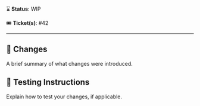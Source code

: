 :hourglass: **Status**: WIP

:tickets: **Ticket(s)**: #42

---

## :construction_worker: Changes

A brief summary of what changes were introduced.

## :flashlight: Testing Instructions

Explain how to test your changes, if applicable.
